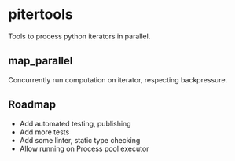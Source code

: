 # pitertools
Tools to process python iterators in parallel.

## map_parallel
Concurrently run computation on iterator, respecting backpressure.

## Roadmap
- Add automated testing, publishing
- Add more tests 
- Add some linter, static type checking
- Allow running on Process pool executor
